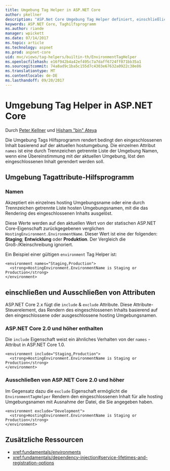 ```yaml
---
title: Umgebung Tag Helper in ASP.NET Core
author: pkellner
description: "ASP.Net Core Umgebung Tag Helper definiert, einschließlich aller Eigenschaften"
keywords: ASP.NET Core, Taghilfsprogramm
ms.author: riande
manager: wpickett
ms.date: 07/14/2017
ms.topic: article
ms.technology: aspnet
ms.prod: aspnet-core
uid: mvc/views/tag-helpers/builtin-th/EnvironmentTagHelper
ms.openlocfilehash: e16f942b4a42ef495c7a7daff6724ff071bb35a1
ms.sourcegitcommit: 74a8ad9c1ba5c155d7c4303e67632a0922c38e86
ms.translationtype: MT
ms.contentlocale: de-DE
ms.lasthandoff: 09/20/2017
---
```

# <a name="environment-tag-helper-in-aspnet-core"></a>Umgebung Tag Helper in ASP.NET Core

Durch [Peter Kellner](http://peterkellner.net) und [Hisham "bin" Ateya](https://twitter.com/hishambinateya)

Die Umgebung Tags Hilfsprogramm rendert bedingt den eingeschlossenen Inhalt basierend auf der aktuellen hostumgebung. Die einzelnen Attribut `names` ist eine durch Trennzeichen getrennte Liste der Umgebung Namen, wenn eine Übereinstimmung mit der aktuellen Umgebung, löst den eingeschlossenen Inhalt gerendert werden soll.

## <a name="environment-tag-helper-attributes"></a>Umgebung Tagattribute-Hilfsprogramm

### <a name="names"></a>Namen

Akzeptiert ein einzelnes hosting Umgebungsname oder eine durch Trennzeichen getrennte Liste hosten Umgebungsnamen, mit die das Rendering des eingeschlossenen Inhalts ausgelöst.

Diese Werte werden auf den aktuellen Wert von der statischen ASP.NET Core-Eigenschaft zurückgegebenen verglichen `HostingEnvironment.EnvironmentName`.  Dieser Wert ist eine der folgenden: **Staging**; **Entwicklung** oder **Produktion**. Der Vergleich die Groß-/Kleinschreibung ignoriert.

Ein Beispiel einer gültigen `environment` Tag Helper ist:

```cshtml
<environment names="Staging,Production">
  <strong>HostingEnvironment.EnvironmentName is Staging or Production</strong>
</environment>
```

## <a name="include-and-exclude-attributes"></a>einschließen und Ausschließen von Attributen

ASP.NET Core 2.x fügt die `include`  &  `exclude` Attribute. Diese Attribute-Steuerelement, das Rendern des eingeschlossenen Inhalts basierend auf den eingeschlossene oder ausgeschlossene hosting Umgebungsnamen.

### <a name="include-aspnet-core-20-and-later"></a>ASP.NET Core 2.0 und höher enthalten

Die `include` Eigenschaft weist ein ähnliches Verhalten von der `names` -Attribut in ASP.NET Core 1.0.

```cshtml
<environment include="Staging,Production">
  <strong>HostingEnvironment.EnvironmentName is Staging or Production</strong>
</environment>
```

### <a name="exclude-aspnet-core-20-and-later"></a>Ausschließen von ASP.NET Core 2.0 und höher

Im Gegensatz dazu die `exclude` Eigenschaft ermöglicht die `EnvironmentTagHelper` Rendern den eingeschlossenen Inhalt für alle hosting Umgebungsnamen mit Ausnahme der Datei, die Sie angegeben haben.

```cshtml
<environment exclude="Development">
  <strong>HostingEnvironment.EnvironmentName is Staging or Production</strong>
</environment>
```

## <a name="additional-resources"></a>Zusätzliche Ressourcen

* <xref:fundamentals/environments>
* <xref:fundamentals/dependency-injection#service-lifetimes-and-registration-options>
